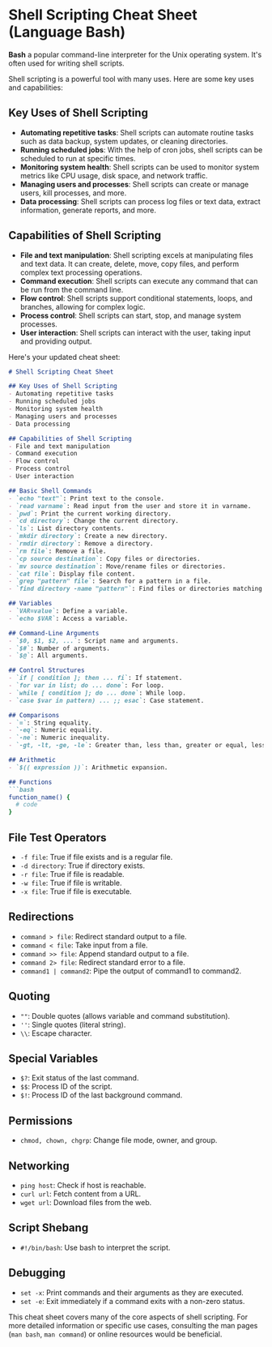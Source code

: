 
# Shell Scripting Cheat Sheet (Language **Bash**)
**Bash** a popular command-line interpreter for the Unix operating system. It's often used for writing shell scripts.

Shell scripting is a powerful tool with many uses. Here are some key uses and capabilities:

## Key Uses of Shell Scripting
- **Automating repetitive tasks**: Shell scripts can automate routine tasks such as data backup, system updates, or cleaning directories.
- **Running scheduled jobs**: With the help of cron jobs, shell scripts can be scheduled to run at specific times.
- **Monitoring system health**: Shell scripts can be used to monitor system metrics like CPU usage, disk space, and network traffic.
- **Managing users and processes**: Shell scripts can create or manage users, kill processes, and more.
- **Data processing**: Shell scripts can process log files or text data, extract information, generate reports, and more.

## Capabilities of Shell Scripting
- **File and text manipulation**: Shell scripting excels at manipulating files and text data. It can create, delete, move, copy files, and perform complex text processing operations.
- **Command execution**: Shell scripts can execute any command that can be run from the command line.
- **Flow control**: Shell scripts support conditional statements, loops, and branches, allowing for complex logic.
- **Process control**: Shell scripts can start, stop, and manage system processes.
- **User interaction**: Shell scripts can interact with the user, taking input and providing output.

Here's your updated cheat sheet:

```markdown
# Shell Scripting Cheat Sheet

## Key Uses of Shell Scripting
- Automating repetitive tasks
- Running scheduled jobs
- Monitoring system health
- Managing users and processes
- Data processing

## Capabilities of Shell Scripting
- File and text manipulation
- Command execution
- Flow control
- Process control
- User interaction

## Basic Shell Commands
- `echo "text"`: Print text to the console.
- `read varname`: Read input from the user and store it in varname.
- `pwd`: Print the current working directory.
- `cd directory`: Change the current directory.
- `ls`: List directory contents.
- `mkdir directory`: Create a new directory.
- `rmdir directory`: Remove a directory.
- `rm file`: Remove a file.
- `cp source destination`: Copy files or directories.
- `mv source destination`: Move/rename files or directories.
- `cat file`: Display file content.
- `grep "pattern" file`: Search for a pattern in a file.
- `find directory -name "pattern"`: Find files or directories matching the pattern.

## Variables
- `VAR=value`: Define a variable.
- `echo $VAR`: Access a variable.

## Command-Line Arguments
- `$0, $1, $2, ...`: Script name and arguments.
- `$#`: Number of arguments.
- `$@`: All arguments.

## Control Structures
- `if [ condition ]; then ... fi`: If statement.
- `for var in list; do ... done`: For loop.
- `while [ condition ]; do ... done`: While loop.
- `case $var in pattern) ... ;; esac`: Case statement.

## Comparisons
- `=`: String equality.
- `-eq`: Numeric equality.
- `-ne`: Numeric inequality.
- `-gt, -lt, -ge, -le`: Greater than, less than, greater or equal, less or equal.

## Arithmetic
- `$(( expression ))`: Arithmetic expansion.

## Functions
```bash
function_name() {
  # code
}
```

## File Test Operators
- `-f file`: True if file exists and is a regular file.
- `-d directory`: True if directory exists.
- `-r file`: True if file is readable.
- `-w file`: True if file is writable.
- `-x file`: True if file is executable.

## Redirections
- `command > file`: Redirect standard output to a file.
- `command < file`: Take input from a file.
- `command >> file`: Append standard output to a file.
- `command 2> file`: Redirect standard error to a file.
- `command1 | command2`: Pipe the output of command1 to command2.

## Quoting
- `""`: Double quotes (allows variable and command substitution).
- `''`: Single quotes (literal string).
- `\\`: Escape character.

## Special Variables
- `$?`: Exit status of the last command.
- `$$`: Process ID of the script.
- `$!`: Process ID of the last background command.

## Permissions
- `chmod, chown, chgrp`: Change file mode, owner, and group.

## Networking
- `ping host`: Check if host is reachable.
- `curl url`: Fetch content from a URL.
- `wget url`: Download files from the web.

## Script Shebang
- `#!/bin/bash`: Use bash to interpret the script.

## Debugging
- `set -x`: Print commands and their arguments as they are executed.
- `set -e`: Exit immediately if a command exits with a non-zero status.

This cheat sheet covers many of the core aspects of shell scripting. For more detailed information or specific use cases, consulting the man pages (`man bash`, `man command`) or online resources would be beneficial.